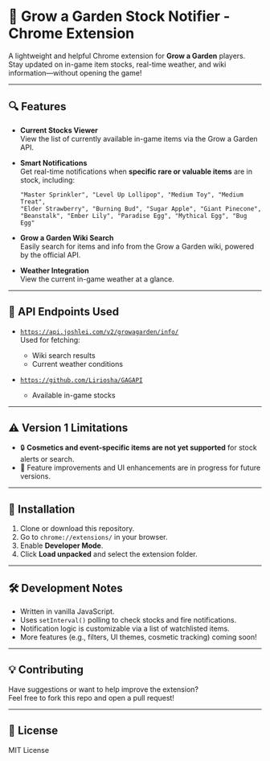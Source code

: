 # 🌱 Grow a Garden Stock Notifier - Chrome Extension

A lightweight and helpful Chrome extension for **Grow a Garden** players. Stay updated on in-game item stocks, real-time weather, and wiki information—without opening the game!

---

## 🔍 Features

- **Current Stocks Viewer**  
  View the list of currently available in-game items via the Grow a Garden API.

- **Smart Notifications**  
  Get real-time notifications when **specific rare or valuable items** are in stock, including:
  
  ```
  "Master Sprinkler", "Level Up Lollipop", "Medium Toy", "Medium Treat", 
  "Elder Strawberry", "Burning Bud", "Sugar Apple", "Giant Pinecone", 
  "Beanstalk", "Ember Lily", "Paradise Egg", "Mythical Egg", "Bug Egg"
  ```

- **Grow a Garden Wiki Search**  
  Easily search for items and info from the Grow a Garden wiki, powered by the official API.

- **Weather Integration**  
  View the current in-game weather at a glance.

---

## 🔗 API Endpoints Used

- [`https://api.joshlei.com/v2/growagarden/info/`](https://api.joshlei.com/v2/growagarden/info/)  
  Used for fetching:
  - Wiki search results
  - Current weather conditions

- [`https://github.com/Liriosha/GAGAPI`](https://github.com/Liriosha/GAGAPI)  
  - Available in-game stocks
---

## ⚠️ Version 1 Limitations

- 🔒 **Cosmetics and event-specific items are not yet supported** for stock alerts or search.
- 🧪 Feature improvements and UI enhancements are in progress for future versions.

---

## 🚀 Installation

1. Clone or download this repository.
2. Go to `chrome://extensions/` in your browser.
3. Enable **Developer Mode**.
4. Click **Load unpacked** and select the extension folder.

---

## 🛠️ Development Notes

- Written in vanilla JavaScript.
- Uses `setInterval()` polling to check stocks and fire notifications.
- Notification logic is customizable via a list of watchlisted items.
- More features (e.g., filters, UI themes, cosmetic tracking) coming soon!

---

## 💡 Contributing

Have suggestions or want to help improve the extension?  
Feel free to fork this repo and open a pull request!

---

## 📄 License

MIT License
